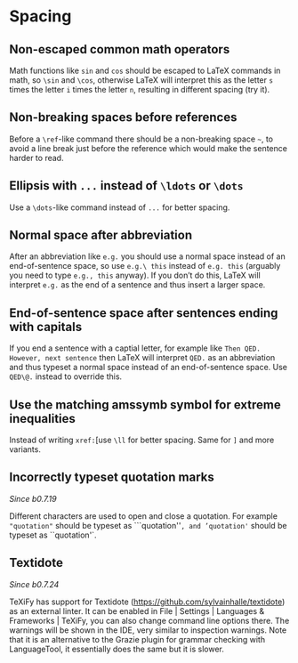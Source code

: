 # Spacing

## Non-escaped common math operators

Math functions like `sin` and `cos` should be escaped to LaTeX commands in math, so `\sin` and `\cos`, otherwise LaTeX will interpret this as the letter `s` times the letter `i` times the letter `n`, resulting in different spacing (try it).

## Non-breaking spaces before references

Before a `\ref`-like command there should be a non-breaking space `~`, to avoid a line break just before the reference which would make the sentence harder to read.

## Ellipsis with `...` instead of `\ldots` or `\dots`

Use a `\dots`-like command instead of `...` for better spacing.

## Normal space after abbreviation

After an abbreviation like `e.g.` you should use a normal space instead of an end-of-sentence space, so use `e.g.\ this` instead of `e.g. this` (arguably you need to type `e.g., this` anyway). If you don’t do this, LaTeX will interpret `e.g.` as the end of a sentence and thus insert a larger space.

## End-of-sentence space after sentences ending with capitals

If you end a sentence with a captial letter, for example like `Then QED. However, next sentence` then LaTeX will interpret `QED.` as an abbreviation and thus typeset a normal space instead of an end-of-sentence space. Use `QED\@.` instead to override this.

## Use the matching amssymb symbol for extreme inequalities

Instead of writing `xref:`[use `\ll` for better spacing. Same for `]` and more variants.

## Incorrectly typeset quotation marks
_Since b0.7.19_

Different characters are used to open and close a quotation. For example `"quotation"` should be typeset as ```quotation''`, and ’quotation'` should be typeset as ``quotation'`.

## Textidote
_Since b0.7.24_

TeXiFy has support for Textidote (https://github.com/sylvainhalle/textidote) as an external linter.
It can be enabled in <ui-path>File | Settings | Languages & Frameworks | TeXiFy</ui-path>, you can also change command line options there.
The warnings will be shown in the IDE, very similar to inspection warnings.
Note that it is an alternative to the Grazie plugin for grammar checking with LanguageTool, it essentially does the same but it is slower.
